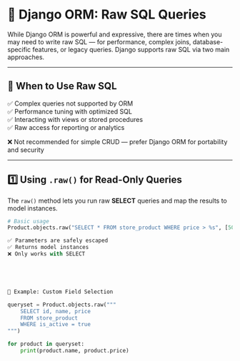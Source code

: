 # 🧾 Django ORM: Raw SQL Queries

While Django ORM is powerful and expressive, there are times when you may need to write raw SQL — for performance, complex joins, database-specific features, or legacy queries. Django supports raw SQL via two main approaches.

---

## 🧠 When to Use Raw SQL

✅ Complex queries not supported by ORM  
✅ Performance tuning with optimized SQL  
✅ Interacting with views or stored procedures  
✅ Raw access for reporting or analytics  

❌ Not recommended for simple CRUD — prefer Django ORM for portability and security

---

## 1️⃣ Using `.raw()` for Read-Only Queries

The `raw()` method lets you run raw **SELECT** queries and map the results to model instances.

```python
# Basic usage
Product.objects.raw("SELECT * FROM store_product WHERE price > %s", [500])

✅ Parameters are safely escaped
✅ Returns model instances
❌ Only works with SELECT





🧪 Example: Custom Field Selection

queryset = Product.objects.raw("""
    SELECT id, name, price
    FROM store_product
    WHERE is_active = true
""")

for product in queryset:
    print(product.name, product.price)
